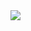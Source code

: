 <img src="https://user-images.githubusercontent.com/105683935/169477893-bc51a8fa-240c-4735-b8ba-e5931c9596bd.PNG"/>
